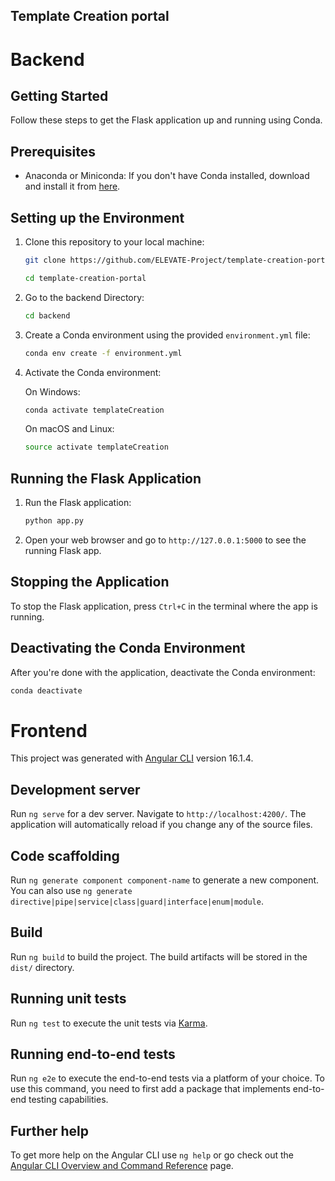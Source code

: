 ## Template Creation portal

# Backend

## Getting Started

Follow these steps to get the Flask application up and running using Conda.

## Prerequisites

- Anaconda or Miniconda: If you don't have Conda installed, download and install it from [here](https://docs.conda.io/projects/conda/en/latest/user-guide/install/index.html).

## Setting up the Environment

1. Clone this repository to your local machine:

    ```bash
    git clone https://github.com/ELEVATE-Project/template-creation-portal.git
    
    cd template-creation-portal
    ```

2. Go to the backend Directory:

    ```bash
    cd backend
    ```
    
3. Create a Conda environment using the provided `environment.yml` file:

    ```bash
    conda env create -f environment.yml
    ```

4. Activate the Conda environment:

   On Windows:

   ```bash
   conda activate templateCreation
   ```

   On macOS and Linux:

   ```bash
   source activate templateCreation
   ```

## Running the Flask Application


1. Run the Flask application:

   ```bash
   python app.py
   ```

3. Open your web browser and go to `http://127.0.0.1:5000` to see the running Flask app.

## Stopping the Application

To stop the Flask application, press `Ctrl+C` in the terminal where the app is running.

## Deactivating the Conda Environment

After you're done with the application, deactivate the Conda environment:

```bash
conda deactivate
```
# Frontend
This project was generated with [Angular CLI](https://github.com/angular/angular-cli) version 16.1.4.

## Development server

Run `ng serve` for a dev server. Navigate to `http://localhost:4200/`. The application will automatically reload if you change any of the source files.

## Code scaffolding

Run `ng generate component component-name` to generate a new component. You can also use `ng generate directive|pipe|service|class|guard|interface|enum|module`.

## Build

Run `ng build` to build the project. The build artifacts will be stored in the `dist/` directory.

## Running unit tests

Run `ng test` to execute the unit tests via [Karma](https://karma-runner.github.io).

## Running end-to-end tests

Run `ng e2e` to execute the end-to-end tests via a platform of your choice. To use this command, you need to first add a package that implements end-to-end testing capabilities.

## Further help

To get more help on the Angular CLI use `ng help` or go check out the [Angular CLI Overview and Command Reference](https://angular.io/cli) page.
